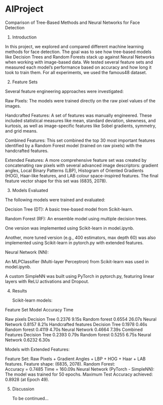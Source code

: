 # AIProject

Comparison of Tree-Based Methods and Neural Networks for Face Detection 

1. Introduction 

In this project, we explored and compared different machine learning methods for face detection. The goal was to see how tree-based models like Decision Trees and Random Forests stack up against Neural Networks when working with image-based data. We tested several feature sets and measured each model’s performance based on accuracy and how long it took to train them. For all experiments, we used the famous48 dataset. 

2. Feature Sets  

Several feature engineering approaches were investigated: 

Raw Pixels: The models were trained directly on the raw pixel values of the images. 

Handcrafted Features: A set of features was manually engineered. These included statistical measures like mean, standard deviation, skewness, and kurtosis, as well as image-specific features like Sobel gradients, symmetry, and grid means. 

Combined Features: This set combined the top 30 most important features identified by a Random Forest model (trained on raw pixels) with the handcrafted features. 

Extended Features: A more comprehensive feature set was created by concatenating raw pixels with several advanced image descriptors: gradient angles, Local Binary Patterns (LBP), Histogram of Oriented Gradients (HOG), Haar-like features, and LAB colour space-inspired features. The final feature vector shape for this set was (6835, 2078). 

 

 

3. Models Evaluated 

The following models were trained and evaluated: 

Decision Tree (DT): A basic tree-based model from Scikit-learn. 

Random Forest (RF): An ensemble model using multiple decision trees.  

One version was implemented using Scikit-learn in model.ipynb. 

Another, more tuned version (e.g., 400 estimators, max depth 60) was also implemented using Scikit-learn in pytorch.py with extended features. 

Neural Network (NN):  

An MLPClassifier (Multi-layer Perceptron) from Scikit-learn was used in model.ipynb. 

A custom SimpleNN was built using PyTorch in pytorch.py, featuring linear layers with ReLU activations and Dropout. 

 

4. Results 

	Scikit-learn models: 

Feature Set Model Accuracy Time 

Raw pixels Decision Tree 0.2376 9.15s 
          Random forest 0.6554 26.07s 
          Neural Network 0.8157 8.21s 
Handcrafted features Decision Tree 0.1978 0.46s 
            Random forest 0.4119 4.70s 
            Neural Network 0.4664 7.39s 
Combined Features Decision Tree 0.2393 0.79s 
                  Random forest 0.5255 6.75s 
                  Neural Network 0.6232 6.30s 

 Models with Extended Features: 

 Feature Set: Raw Pixels + Gradient Angles + LBP + HOG + Haar + LAB features. Feature shape: (6835, 2078). 
  Random Forest:  
      Accuracy = 0.7485 
      Time = 160.09s 
  Neural Network (PyTorch - SimpleNN):  
    The model was trained for 50 epochs. 
    Maximum Test Accuracy achieved: 0.8928 (at Epoch 49). 

5. Discussion 

	To be continued... 

 
